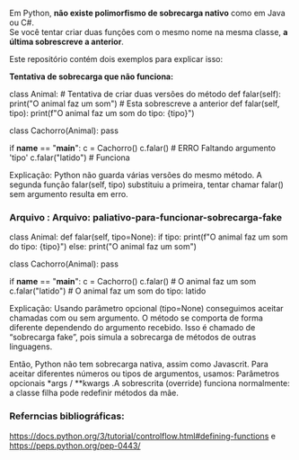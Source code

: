 Em Python, **não existe polimorfismo de sobrecarga nativo** como em Java ou C#.  
Se você tentar criar duas funções com o mesmo nome na mesma classe, **a última sobrescreve a anterior**.  

Este repositório contém dois exemplos para explicar isso:

**Tentativa de sobrecarga que não funciona:**

class Animal:
    # Tentativa de criar duas versões do método
    def falar(self):
        print("O animal faz um som")
    # Esta sobrescreve a anterior
    def falar(self, tipo):
        print(f"O animal faz um som do tipo: {tipo}")

class Cachorro(Animal):
    pass

if __name__ == "__main__":
    c = Cachorro()
    c.falar()           # ERRO Faltando argumento 'tipo'
    c.falar("latido")   # Funciona


Explicação:  Python não guarda várias versões do mesmo método.
A segunda função falar(self, tipo) substituiu a primeira, tentar chamar falar() sem argumento resulta em erro.




### Arquivo : Arquivo: paliativo-para-funcionar-sobrecarga-fake ##

class Animal:
    def falar(self, tipo=None):
        if tipo:
            print(f"O animal faz um som do tipo: {tipo}")
        else:
            print("O animal faz um som")

class Cachorro(Animal):
    pass

if __name__ == "__main__":
    c = Cachorro()
    c.falar()           # O animal faz um som
    c.falar("latido")   # O animal faz um som do tipo: latido



Explicação: 
Usando parâmetro opcional (tipo=None) conseguimos aceitar chamadas com ou sem argumento.
O método se comporta de forma diferente dependendo do argumento recebido.
Isso é chamado de “sobrecarga fake”, pois simula a sobrecarga de métodos de outras linguagens.


Então, Python não tem sobrecarga nativa, assim como Javascrit. Para aceitar diferentes números ou tipos de argumentos, usamos:
Parâmetros opcionais *args / **kwargs .A sobrescrita (override) funciona normalmente: a classe filha pode redefinir métodos da mãe.



### Referncias bibliográficas: ##

https://docs.python.org/3/tutorial/controlflow.html#defining-functions e https://peps.python.org/pep-0443/

